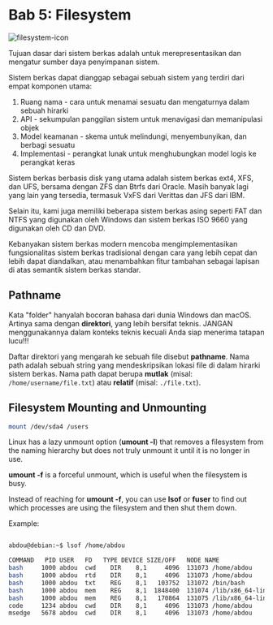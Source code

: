 # Bab 5: Filesystem

![filesystem-icon](https://miro.medium.com/v2/resize:fit:752/1*quw0WvsLLCxad3WC6fjQ1Q.png)

Tujuan dasar dari sistem berkas adalah untuk merepresentasikan dan mengatur sumber daya penyimpanan sistem.

Sistem berkas dapat dianggap sebagai sebuah sistem yang terdiri dari empat komponen utama:

1. Ruang nama - cara untuk menamai sesuatu dan mengaturnya dalam sebuah hirarki
2. API - sekumpulan panggilan sistem untuk menavigasi dan memanipulasi objek
3. Model keamanan - skema untuk melindungi, menyembunyikan, dan berbagi sesuatu
4. Implementasi - perangkat lunak untuk menghubungkan model logis ke perangkat keras

Sistem berkas berbasis disk yang utama adalah sistem berkas ext4, XFS, dan UFS, bersama dengan ZFS dan Btrfs dari Oracle. Masih banyak lagi yang lain yang tersedia, termasuk VxFS dari Verittas dan JFS dari IBM.

Selain itu, kami juga memiliki beberapa sistem berkas asing seperti FAT dan NTFS yang digunakan oleh Windows dan sistem berkas ISO 9660 yang digunakan oleh CD dan DVD.

Kebanyakan sistem berkas modern mencoba mengimplementasikan fungsionalitas sistem berkas tradisional dengan cara yang lebih cepat dan lebih dapat diandalkan, atau menambahkan fitur tambahan sebagai lapisan di atas semantik sistem berkas standar.

## Pathname

Kata "folder" hanyalah bocoran bahasa dari dunia Windows dan macOS. Artinya sama dengan **direktori**, yang lebih bersifat teknis. JANGAN menggunakannya dalam konteks teknis kecuali Anda siap menerima tatapan lucu!!!

Daftar direktori yang mengarah ke sebuah file disebut **pathname**. Nama path adalah sebuah string yang mendeskripsikan lokasi file di dalam hirarki sistem berkas.
Nama path dapat berupa **mutlak** (misal: `/home/username/file.txt`) atau **relatif** (misal: `./file.txt`).

## Filesystem Mounting and Unmounting

```bash
mount /dev/sda4 /users
```

Linux has a lazy unmount option (**umount -l**) that removes a filesystem from the naming hierarchy but does not truly unmount it until it is no longer in use.

**umount -f** is a forceful unmount, which is useful when the filesystem is busy.

Instead of reaching for **umount -f**, you can use **lsof** or **fuser** to find out which processes are using the filesystem and then shut them down.

Example:

```bash

abdou@debian:~$ lsof /home/abdou

COMMAND   PID USER   FD   TYPE DEVICE SIZE/OFF   NODE NAME
bash     1000 abdou  cwd    DIR    8,1     4096  131073 /home/abdou
bash     1000 abdou  rtd    DIR    8,1     4096  131073 /home/abdou
bash     1000 abdou  txt    REG    8,1   103752  131072 /bin/bash
bash     1000 abdou  mem    REG    8,1  1848400  131074 /lib/x86_64-linux-gnu/libc-2.28.so
bash     1000 abdou  mem    REG    8,1   170864  131075 /lib/x86_64-linux-gnu/ld-2.28.so
code     1234 abdou  cwd    DIR    8,1     4096  131073 /home/abdou
msedge   5678 abdou  cwd    DIR    8,1     4096  131073 /home/abdou